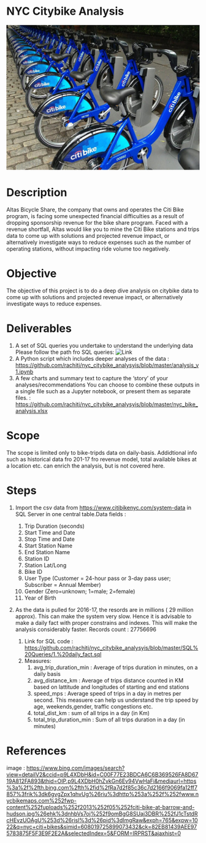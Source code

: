 # NYC Citybike Analysis
![](https://github.com/rachitj/nyc_citybike_analysyis/blob/main/nyc_city_bike.jpg)
# Description
Altas Bicycle Share, the company that owns and operates the Citi Bike program, is facing some unexpected financial difficulties as a result of dropping sponsorship revenue for the bike share program. Faced with a revenue shortfall, Altas would like you to mine the Citi Bike stations and trips data to come up with solutions and projected revenue impact, or alternatively investigate ways to reduce expenses such as the number of operating stations, without impacting ride volume too negatively.

# Objective
The objective of this project is to do a deep dive analysis on citybike data to come up with solutions and projected revenue impact, or alternatively investigate ways to reduce expenses.

# Deliverables
1. A set of SQL queries you undertake to understand the underlying data
  Please follow the path fro SQL queries: ![Link](https://github.com/rachitj/nyc_citybike_analysyis/tree/master/SQL%20Queries)
2. A Python script which includes deeper analyses of the data
  : https://github.com/rachitj/nyc_citybike_analysyis/blob/master/analysis_v1.ipynb
3. A few charts and summary text to capture the ‘story’ of your analyses/recommendations You can choose to combine these outputs in a single file such as a Jupyter notebook, or present them as separate files.
  : https://github.com/rachitj/nyc_citybike_analysyis/blob/master/nyc_bike_analysis.xlsx

# Scope
The scope is limited only to bike-tripds data on daily-basis. Addidtional info such as historical data fro 201-17 fro revenue model, total available bikes at a location etc. can enrich the analysis, but is not covered here.

# Steps
1. Import the csv data from https://www.citibikenyc.com/system-data in SQL Server in one central table.Data fields :
    1. Trip Duration (seconds)
    2. Start Time and Date
    3.  Stop Time and Date
    4.  Start Station Name
    5.  End Station Name
    6.  Station ID
    7.  Station Lat/Long
    8.  Bike ID
    9.  User Type (Customer = 24-hour pass or 3-day pass user; Subscriber = Annual Member)
    10. Gender (Zero=unknown; 1=male; 2=female)
    11. Year of Birth

    
2. As the data is pulled for 2016-17, the resords are in millions ( 29 million approx). This can make the system very slow. Hence it is advisable to make a daily fact with proper constrains and indexes. This will make the analysis considerably faster. Records count : 27756696
    1. Link for SQL code : https://github.com/rachitj/nyc_citybike_analysyis/blob/master/SQL%20Queries/1.%20daily_fact.sql
    2. Measures:
       1. avg_trip_duration_min : Average of trips duration in minutes, on a daily basis
       2. avg_distance_km : Average of trips distance counted in KM based on lattitude and longitudes of starting and end stations
       3. speed_mps : Average speed of trips in a day in metres per second. This measuere can help us understand the trip speed by age, weekends,gender, traffic congestions etc.
       4. total_dist_km : sum of all trips in a day (in Km)
       5. total_trip_duration_min : Sum of all trips duration in a day (in minutes)
        
  



# References
image : https://www.bing.com/images/search?view=detailV2&ccid=p9L4XDbH&id=C00F77E23BDCA6C6B369526FA8D6719A812FA893&thid=OIP.p9L4XDbH0hZvkGn6Ev94VwHaFi&mediaurl=https%3a%2f%2fth.bing.com%2fth%2fid%2fRa7d2f85c36c7d2166f9069fa12ff7857%3frik%3dk6gvgZpx1qhvUg%26riu%3dhttp%253a%252f%252fwww.nycbikemaps.com%252fwp-content%252fuploads%252f2013%252f05%252fciti-bike-at-barrow-and-hudson.jpg%26ehk%3dnhbVs7oj%252f9omBgG8SUaj3DBR%252fJ1cTstdRcHEvzUOAgU%253d%26risl%3d%26pid%3dImgRaw&exph=765&expw=1022&q=nyc+citi+bikes&simid=608019725899073432&ck=82EB81439AEE975783875F5F3E9F2E2A&selectedIndex=5&FORM=IRPRST&ajaxhist=0
